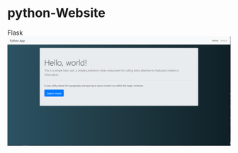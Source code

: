 # python-Website
Flask
![alt text](https://github.com/Guille0197/python-Website/blob/master/captura.png)

